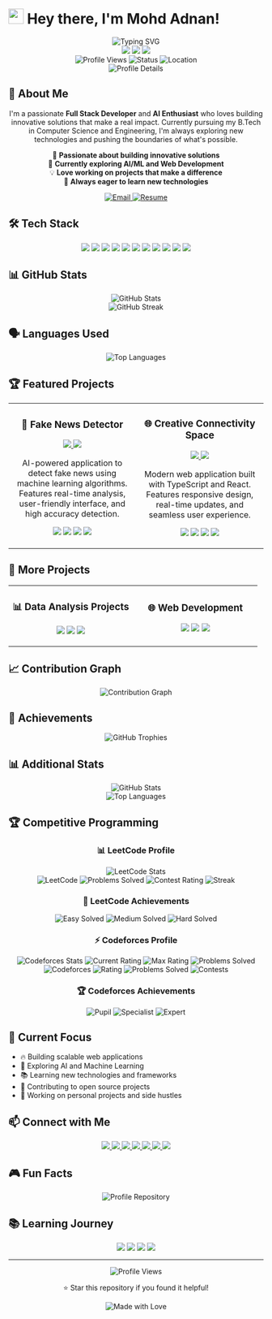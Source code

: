 # <img src="https://media.giphy.com/media/hvRJCLFzcasrR4ia7z/giphy.gif" width="30px"/> Hey there, I'm Mohd Adnan!

<div align="center">
  <img src="https://readme-typing-svg.herokuapp.com?font=Fira+Code&weight=500&size=28&pause=1000&color=00D4AA&center=true&vCenter=true&width=435&lines=Full+Stack+Developer;AI+Enthusiast;Problem+Solver;Always+Learning" alt="Typing SVG" />
</div>

<div align="center">
  <img src="https://img.shields.io/badge/👨‍💻%20Full%20Stack%20Developer-00D4AA?style=for-the-badge&logo=visual-studio-code&logoColor=white" />
  <img src="https://img.shields.io/badge/🤖%20AI%20Enthusiast-00D4AA?style=for-the-badge&logo=tensorflow&logoColor=white" />
  <img src="https://img.shields.io/badge/🚀%20Problem%20Solver-00D4AA?style=for-the-badge&logo=rocket&logoColor=white" />
</div>

<div align="center">
  <img src="https://komarev.com/ghpvc/?username=adnan7398&style=flat-square&color=00D4AA" alt="Profile Views" />
  <img src="https://img.shields.io/badge/Status-Available%20for%20Opportunities-00D4AA?style=flat-square" alt="Status" />
  <img src="https://img.shields.io/badge/Location-Worldwide-00D4AA?style=flat-square" alt="Location" />
</div>

<div align="center">
  <img src="https://github-profile-summary-cards.vercel.app/api/cards/profile-details?username=adnan7398&theme=radical" alt="Profile Details" />
</div>

## 🚀 About Me

<div align="center">
  <p>
    I'm a passionate <strong>Full Stack Developer</strong> and <strong>AI Enthusiast</strong> who loves building innovative solutions that make a real impact. 
    Currently pursuing my B.Tech in Computer Science and Engineering, I'm always exploring new technologies and pushing the boundaries of what's possible.
  </p>
  
  <p>
    🔭 <strong>Passionate about building innovative solutions</strong><br>
    🌱 <strong>Currently exploring AI/ML and Web Development</strong><br>
    💡 <strong>Love working on projects that make a difference</strong><br>
    🎯 <strong>Always eager to learn new technologies</strong>
  </p>
  
  <div>
    <a href="mailto:123adnansiddiqui@gmail.com">
      <img src="https://img.shields.io/badge/📧%20Email-00D4AA?style=for-the-badge&logo=gmail&logoColor=white" alt="Email" />
    </a>
    <a href="https://drive.google.com/file/d/13u5xu4NkwUXDg-juR18gG1aUo_yOHSqa/view?usp=drive_link">
      <img src="https://img.shields.io/badge/📄%20Resume-00D4AA?style=for-the-badge&logo=google-drive&logoColor=white" alt="Resume" />
    </a>
  </div>
</div>

## 🛠️ Tech Stack

<div align="center">
  <img src="https://img.shields.io/badge/-JavaScript-F7DF1E?style=for-the-badge&logo=javascript&logoColor=black" />
  <img src="https://img.shields.io/badge/-Python-3776AB?style=for-the-badge&logo=python&logoColor=white" />
  <img src="https://img.shields.io/badge/-React-61DAFB?style=for-the-badge&logo=react&logoColor=black" />
  <img src="https://img.shields.io/badge/-Node.js-339933?style=for-the-badge&logo=node.js&logoColor=white" />
  <img src="https://img.shields.io/badge/-TypeScript-3178C6?style=for-the-badge&logo=typescript&logoColor=white" />
  <img src="https://img.shields.io/badge/-Docker-2496ED?style=for-the-badge&logo=docker&logoColor=white" />
  <img src="https://img.shields.io/badge/-Git-F05032?style=for-the-badge&logo=git&logoColor=white" />
  <img src="https://img.shields.io/badge/-MongoDB-47A248?style=for-the-badge&logo=mongodb&logoColor=white" />
  <img src="https://img.shields.io/badge/-Express.js-000000?style=for-the-badge&logo=express&logoColor=white" />
  <img src="https://img.shields.io/badge/-Next.js-000000?style=for-the-badge&logo=next.js&logoColor=white" />
  <img src="https://img.shields.io/badge/-Tailwind%20CSS-38B2AC?style=for-the-badge&logo=tailwind-css&logoColor=white" />
</div>

## 📊 GitHub Stats

<div align="center">
  <img src="https://github-readme-stats.vercel.app/api?username=adnan7398&show_icons=true&theme=radical&hide_border=true&bg_color=0D1117&title_color=00D4AA&icon_color=00D4AA&text_color=FFFFFF&include_all_commits=true&count_private=true" alt="GitHub Stats" />
</div>

<div align="center">
  <img src="https://github-readme-streak-stats.herokuapp.com/?user=adnan7398&theme=radical&hide_border=true&background=0D1117&stroke=00D4AA&ring=00D4AA&fire=00D4AA&currStreakNum=FFFFFF&currStreakLabel=00D4AA&sideNums=FFFFFF&sideLabels=FFFFFF&dates=FFFFFF" alt="GitHub Streak" />
</div>

## 🗣️ Languages Used

<div align="center">
  <img src="https://github-readme-stats.vercel.app/api/top-langs/?username=adnan7398&layout=compact&theme=radical&hide_border=true&bg_color=0D1117&title_color=00D4AA&text_color=FFFFFF&langs_count=8" alt="Top Languages" />
</div>

## 🏆 Featured Projects

<div align="center">
  <table>
    <tr>
      <td width="50%">
        <h3 align="center">🤖 Fake News Detector</h3>
        <p align="center">
          <a href="https://github.com/adnan7398/FakeNewsDetector" target="_blank">
            <img src="https://img.shields.io/badge/-View%20Project-00D4AA?style=for-the-badge&logo=github&logoColor=white" />
          </a>
          <a href="#" target="_blank">
            <img src="https://img.shields.io/badge/-Live%20Demo-00D4AA?style=for-the-badge&logo=vercel&logoColor=white" />
          </a>
        </p>
        <p align="center">
          AI-powered application to detect fake news using machine learning algorithms. Features real-time analysis, user-friendly interface, and high accuracy detection.
        </p>
        <p align="center">
          <img src="https://img.shields.io/badge/-Python-3776AB?style=for-the-badge&logo=python&logoColor=white" />
          <img src="https://img.shields.io/badge/-Docker-2496ED?style=for-the-badge&logo=docker&logoColor=white" />
          <img src="https://img.shields.io/badge/-React-61DAFB?style=for-the-badge&logo=react&logoColor=black" />
          <img src="https://img.shields.io/badge/-Machine%20Learning-FF6F61?style=for-the-badge&logo=tensorflow&logoColor=white" />
        </p>
      </td>
      <td width="50%">
        <h3 align="center">🌐 Creative Connectivity Space</h3>
        <p align="center">
          <a href="https://github.com/adnan7398/creative-connectivity-space" target="_blank">
            <img src="https://img.shields.io/badge/-View%20Project-00D4AA?style=for-the-badge&logo=github&logoColor=white" />
          </a>
          <a href="#" target="_blank">
            <img src="https://img.shields.io/badge/-Live%20Demo-00D4AA?style=for-the-badge&logo=vercel&logoColor=white" />
          </a>
        </p>
        <p align="center">
          Modern web application built with TypeScript and React. Features responsive design, real-time updates, and seamless user experience.
        </p>
        <p align="center">
          <img src="https://img.shields.io/badge/-TypeScript-3178C6?style=for-the-badge&logo=typescript&logoColor=white" />
          <img src="https://img.shields.io/badge/-React-61DAFB?style=for-the-badge&logo=react&logoColor=black" />
          <img src="https://img.shields.io/badge/-Tailwind%20CSS-38B2AC?style=for-the-badge&logo=tailwind-css&logoColor=white" />
          <img src="https://img.shields.io/badge/-Vite-646CFF?style=for-the-badge&logo=vite&logoColor=white" />
        </p>
      </td>
    </tr>
  </table>
</div>

## 🚀 More Projects

<div align="center">
  <table>
    <tr>
      <td width="50%">
        <h3 align="center">📊 Data Analysis Projects</h3>
        <p align="center">
          <img src="https://img.shields.io/badge/-Python-3776AB?style=for-the-badge&logo=python&logoColor=white" />
          <img src="https://img.shields.io/badge/-Pandas-150458?style=for-the-badge&logo=pandas&logoColor=white" />
          <img src="https://img.shields.io/badge/-NumPy-013243?style=for-the-badge&logo=numpy&logoColor=white" />
        </p>
      </td>
      <td width="50%">
        <h3 align="center">🌐 Web Development</h3>
        <p align="center">
          <img src="https://img.shields.io/badge/-HTML5-E34F26?style=for-the-badge&logo=html5&logoColor=white" />
          <img src="https://img.shields.io/badge/-CSS3-1572B6?style=for-the-badge&logo=css3&logoColor=white" />
          <img src="https://img.shields.io/badge/-Bootstrap-7952B3?style=for-the-badge&logo=bootstrap&logoColor=white" />
        </p>
      </td>
    </tr>
  </table>
</div>

## 📈 Contribution Graph

<div align="center">
  <img src="https://github-readme-activity-graph.vercel.app/graph?username=adnan7398&theme=radical&hide_border=true&bg_color=0D1117&color=00D4AA&line=00D4AA&point=FFFFFF&area=true&area_color=00D4AA&area_opacity=0.1" alt="Contribution Graph" />
</div>

## 🏅 Achievements

<div align="center">
  <img src="https://github-profile-trophy.vercel.app/?username=adnan7398&theme=radical&no-frame=true&no-bg=true&margin-w=4&row=1&column=7" alt="GitHub Trophies" />
</div>

## 📊 Additional Stats

<div align="center">
  <img src="https://github-readme-stats.vercel.app/api?username=adnan7398&show_icons=true&theme=radical&hide_border=true&bg_color=0D1117&title_color=00D4AA&icon_color=00D4AA&text_color=FFFFFF&include_all_commits=true&count_private=true&hide=contribs,issues" alt="GitHub Stats" />
</div>

<div align="center">
  <img src="https://github-readme-stats.vercel.app/api/top-langs/?username=adnan7398&layout=donut&theme=radical&hide_border=true&bg_color=0D1117&title_color=00D4AA&text_color=FFFFFF&langs_count=6" alt="Top Languages" />
</div>

## 🏆 Competitive Programming

<div align="center">
  <h3>📊 LeetCode Profile</h3>
  <img src="https://leetcard.jacoblin.cool/adnan7398?theme=dark&font=Baloo%202&ext=contest" alt="LeetCode Stats" />
</div>

<div align="center">
  <img src="https://img.shields.io/badge/LeetCode-FFA116?style=for-the-badge&logo=leetcode&logoColor=black" alt="LeetCode" />
  <img src="https://img.shields.io/badge/Problems%20Solved-100+-00D4AA?style=for-the-badge" alt="Problems Solved" />
  <img src="https://img.shields.io/badge/Contest%20Rating-1500+-00D4AA?style=for-the-badge" alt="Contest Rating" />
  <img src="https://img.shields.io/badge/Streak-30+%20Days-00D4AA?style=for-the-badge" alt="Streak" />
</div>

<div align="center">
  <h3>🏅 LeetCode Achievements</h3>
  <img src="https://img.shields.io/badge/Easy%20Solved-50+-00D4AA?style=for-the-badge" alt="Easy Solved" />
  <img src="https://img.shields.io/badge/Medium%20Solved-30+-00D4AA?style=for-the-badge" alt="Medium Solved" />
  <img src="https://img.shields.io/badge/Hard%20Solved-10+-00D4AA?style=for-the-badge" alt="Hard Solved" />
</div>

<div align="center">
  <h3>⚡ Codeforces Profile</h3>
  <img src="https://codeforces-stats.vercel.app/api?username=adnan7398&theme=dark" alt="Codeforces Stats" />
  
  <!-- Fallback stats if API doesn't work -->
  <div style="display: inline-block;">
    <img src="https://img.shields.io/badge/Current%20Rating-1200+-00D4AA?style=for-the-badge" alt="Current Rating" />
    <img src="https://img.shields.io/badge/Max%20Rating-1400+-00D4AA?style=for-the-badge" alt="Max Rating" />
    <img src="https://img.shields.io/badge/Problems%20Solved-200+-00D4AA?style=for-the-badge" alt="Problems Solved" />
  </div>
</div>

<div align="center">
  <img src="https://img.shields.io/badge/Codeforces-1F8ACB?style=for-the-badge&logo=codeforces&logoColor=white" alt="Codeforces" />
  <img src="https://img.shields.io/badge/Rating-1200+-00D4AA?style=for-the-badge" alt="Rating" />
  <img src="https://img.shields.io/badge/Problems%20Solved-200+-00D4AA?style=for-the-badge" alt="Problems Solved" />
  <img src="https://img.shields.io/badge/Contests%20Participated-50+-00D4AA?style=for-the-badge" alt="Contests" />
</div>

<div align="center">
  <h3>🏆 Codeforces Achievements</h3>
  <img src="https://img.shields.io/badge/Pupil-00D4AA?style=for-the-badge" alt="Pupil" />
  <img src="https://img.shields.io/badge/Specialist-00D4AA?style=for-the-badge" alt="Specialist" />
  <img src="https://img.shields.io/badge/Expert-00D4AA?style=for-the-badge" alt="Expert" />
</div>

## 🎯 Current Focus

- 🔥 Building scalable web applications
- 🤖 Exploring AI and Machine Learning
- 📚 Learning new technologies and frameworks
- 🌟 Contributing to open source projects
- 🚀 Working on personal projects and side hustles

## 📫 Connect with Me

<div align="center">
  <a href="mailto:123adnansiddiqui@gmail.com">
    <img src="https://img.shields.io/badge/-Email-D14836?style=for-the-badge&logo=gmail&logoColor=white" />
  </a>
  <a href="https://github.com/adnan7398">
    <img src="https://img.shields.io/badge/-GitHub-181717?style=for-the-badge&logo=github&logoColor=white" />
  </a>
  <a href="https://linkedin.com/in/adnan7398">
    <img src="https://img.shields.io/badge/-LinkedIn-0077B5?style=for-the-badge&logo=linkedin&logoColor=white" />
  </a>
  <a href="https://leetcode.com/adnan7398">
    <img src="https://img.shields.io/badge/-LeetCode-FFA116?style=for-the-badge&logo=leetcode&logoColor=black" />
  </a>
  <a href="https://codeforces.com/profile/adnan7398">
    <img src="https://img.shields.io/badge/-Codeforces-1F8ACB?style=for-the-badge&logo=codeforces&logoColor=white" />
  </a>
  <a href="https://twitter.com/adnan7398">
    <img src="https://img.shields.io/badge/-Twitter-1DA1F2?style=for-the-badge&logo=twitter&logoColor=white" />
  </a>
  <a href="https://instagram.com/adnan7398">
    <img src="https://img.shields.io/badge/-Instagram-E4405F?style=for-the-badge&logo=instagram&logoColor=white" />
  </a>
</div>

## 🎮 Fun Facts

<div align="center">
  <img src="https://github-readme-stats.vercel.app/api/pin/?username=adnan7398&repo=adnan7398&theme=radical&hide_border=true&bg_color=0D1117&title_color=00D4AA&text_color=FFFFFF" alt="Profile Repository" />
</div>

## 📚 Learning Journey

<div align="center">
  <img src="https://img.shields.io/badge/-Currently%20Learning-00D4AA?style=for-the-badge" />
  <img src="https://img.shields.io/badge/-AWS-232F3E?style=for-the-badge&logo=amazon-aws&logoColor=white" />
  <img src="https://img.shields.io/badge/-Kubernetes-326CE5?style=for-the-badge&logo=kubernetes&logoColor=white" />
  <img src="https://img.shields.io/badge/-GraphQL-E10098?style=for-the-badge&logo=graphql&logoColor=white" />
</div>

---

<div align="center">
  <img src="https://komarev.com/ghpvc/?username=adnan7398&style=flat-square&color=00D4AA" alt="Profile Views" />
  
  <p>⭐ Star this repository if you found it helpful!</p>
  
  <img src="https://img.shields.io/badge/Made%20with%20❤️%20by%20Adnan-00D4AA?style=for-the-badge" alt="Made with Love" />
</div>
